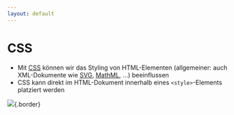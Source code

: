 ```yaml
---
layout: default
---
```


# CSS <SubHeading text="Basics"/>

<div class="grid grid-cols-12 gap-6">
<div class="col-span-12">

- Mit [CSS](https://developer.mozilla.org/en-US/docs/Web/CSS) können wir das Styling von HTML-Elementen (allgemeiner: auch XML-Dokumente wie [SVG](https://developer.mozilla.org/en-US/docs/Web/SVG), [MathML](https://developer.mozilla.org/en-US/docs/Web/MathML), ...) beeinflussen
- CSS kann direkt im HTML-Dokument innerhalb eines `<style>`-Elements platziert werden

</div>
<div class="col-span-7">

![](/images/css-inline-devtools.png){.border}

</div>
</div>

<PageNumber/>
